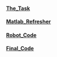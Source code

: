 #### [The_Task](The_Task.md)
#### [Matlab_Refresher](Matlab_Refresher.md)
#### [Robot_Code](Robot_Code.md)
#### [Final_Code](Final_Code.md)